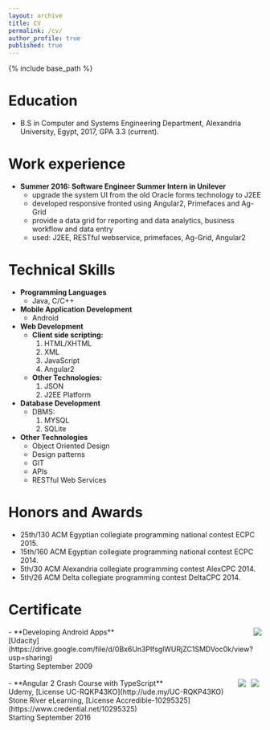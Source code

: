 ```yaml
---
layout: archive
title: CV
permalink: /cv/
author_profile: true
published: true
---
```


{% include base_path %}

Education
======
* B.S in Computer and Systems Engineering Department, Alexandria University, Egypt, 2017, GPA 3.3 (current).

Work experience
======
- **Summer 2016: Software Engineer Summer Intern in Unilever**
  * upgrade the system UI from the old Oracle forms technology to J2EE
  * developed responsive fronted using Angular2, Primefaces and Ag-Grid
  * provide a data grid for reporting and data analytics, business workflow and data entry
  * used: J2EE, RESTful webservice, primefaces, Ag-Grid, Angular2


Technical Skills
===
- **Programming Languages**
  - Java, C/C++
- **Mobile Application Development**
  - Android 
- **Web Development**
  - **Client side scripting:**
      1. HTML/XHTML
      2. XML
      3. JavaScript
      4. Angular2
  - **Other Technologies:**
      1. JSON
      3. J2EE Platform
- **Database Development**
  - DBMS: 
      1. MYSQL
      2. SQLite
- **Other Technologies**
  - Object Oriented Design
  - Design patterns
  - GIT
  - APIs
  - RESTful Web Services


Honors and Awards
===
- 25th/130 ACM Egyptian collegiate programming national contest ECPC 2015.
- 15th/160 ACM Egyptian collegiate programming national contest ECPC 2014.
- 5th/30 ACM Alexandria collegiate programming contest AlexCPC 2014.
- 5th/26 ACM Delta collegiate programming contest DeltaCPC 2014.

Certificate
===

<img align="right" src="https://magedmilad.github.io/images/udacity.png">
-  **Developing Android Apps** <br />
[Udacity](https://drive.google.com/file/d/0Bx6Un3PlfsglWURjZC1SMDVoc0k/view?usp=sharing) <br />
Starting September 2009 <br /> <br /> 



<img align="right" hspace="5" src="https://magedmilad.github.io/images/udemy.png">
<img align="right" hspace="5" src="https://magedmilad.github.io/images/SRL.png">
- **Angular 2 Crash Course with TypeScript** <br />
Udemy, [License UC-RQKP43KO](http://ude.my/UC-RQKP43KO) <br />
Stone River eLearning, [License Accredible-10295325](https://www.credential.net/10295325) <br />
Starting September 2016 <br />
